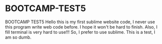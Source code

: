 # BOOTCAMP-TEST5
BOOTCAMP TEST5 
Hello this is my first sublime website code, I never use this program write web code before. I hope it won't be hard to finish.
Also, I fill terminal is very hard to use!!! So, I prefer to use sublime.
This is a test, I am so dumb.